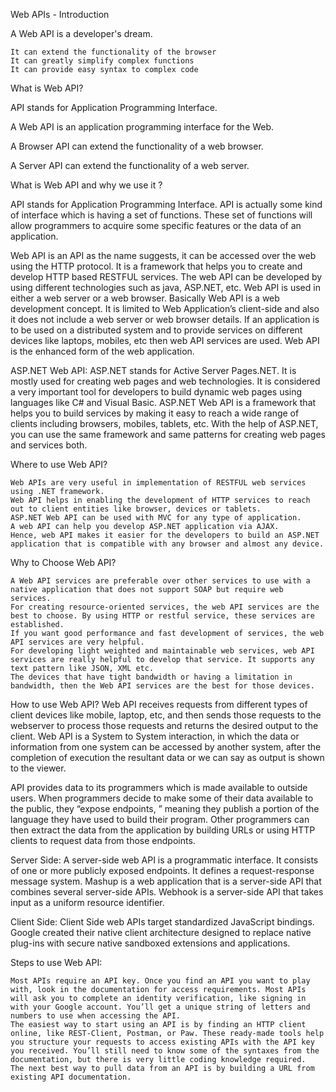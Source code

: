 Web APIs - Introduction


A Web API is a developer's dream.

    It can extend the functionality of the browser
    It can greatly simplify complex functions
    It can provide easy syntax to complex code

What is Web API?

API stands for Application Programming Interface.

A Web API is an application programming interface for the Web.

A Browser API can extend the functionality of a web browser.

A Server API can extend the functionality of a web server.

What is Web API and why we use it ?

API stands for Application Programming Interface. API is actually some kind of interface which is having a set of functions. These set of functions will allow programmers to acquire some specific features or the data of an application. 

Web API is an API as the name suggests, it can be accessed over the web using the HTTP protocol. It is a framework that helps you to create and develop HTTP based RESTFUL services. The web API can be developed by using different technologies such as java, ASP.NET, etc. Web API is used in either a web server or a web browser. Basically Web API is a web development concept. It is limited to Web Application’s client-side and also it does not include a web server or web browser details. If an application is to be used on a distributed system and to provide services on different devices like laptops, mobiles, etc then web API services are used. Web API is the enhanced form of the web application.

ASP.NET Web API: ASP.NET stands for Active Server Pages.NET. It is mostly used for creating web pages and web technologies. It is considered a very important tool for developers to build dynamic web pages using languages like C# and Visual Basic. ASP.NET Web API is a framework that helps you to build services by making it easy to reach a wide range of clients including browsers, mobiles, tablets, etc. With the help of ASP.NET, you can use the same framework and same patterns for creating web pages and services both.

Where to use Web API?

    Web APIs are very useful in implementation of RESTFUL web services using .NET framework.
    Web API helps in enabling the development of HTTP services to reach out to client entities like browser, devices or tablets.
    ASP.NET Web API can be used with MVC for any type of application.
    A web API can help you develop ASP.NET application via AJAX.
    Hence, web API makes it easier for the developers to build an ASP.NET application that is compatible with any browser and almost any device.

Why to Choose Web API?


    A Web API services are preferable over other services to use with a native application that does not support SOAP but require web services.
    For creating resource-oriented services, the web API services are the best to choose. By using HTTP or restful service, these services are established.
    If you want good performance and fast development of services, the web API services are very helpful.
    For developing light weighted and maintainable web services, web API services are really helpful to develop that service. It supports any text pattern like JSON, XML etc.
    The devices that have tight bandwidth or having a limitation in bandwidth, then the Web API services are the best for those devices.

How to use Web API? Web API receives requests from different types of client devices like mobile, laptop, etc, and then sends those requests to the webserver to process those requests and returns the desired output to the client. Web API is a System to System interaction, in which the data or information from one system can be accessed by another system, after the completion of execution the resultant data or we can say as output is shown to the viewer.

API provides data to its programmers which is made available to outside users. When programmers decide to make some of their data available to the public, they “expose endpoints, ” meaning they publish a portion of the language they have used to build their program. Other programmers can then extract the data from the application by building URLs or using HTTP clients to request data from those endpoints.

Server Side: A server-side web API is a programmatic interface. It consists of one or more publicly exposed endpoints. It defines a request-response message system. Mashup is a web application that is a server-side API that combines several server-side APIs. Webhook is a server-side API that takes input as a uniform resource identifier.

Client Side: Client Side web APIs target standardized JavaScript bindings. Google created their native client architecture designed to replace native plug-ins with secure native sandboxed extensions and applications.

Steps to use Web API:

    Most APIs require an API key. Once you find an API you want to play with, look in the documentation for access requirements. Most APIs will ask you to complete an identity verification, like signing in with your Google account. You’ll get a unique string of letters and numbers to use when accessing the API.
    The easiest way to start using an API is by finding an HTTP client online, like REST-Client, Postman, or Paw. These ready-made tools help you structure your requests to access existing APIs with the API key you received. You’ll still need to know some of the syntaxes from the documentation, but there is very little coding knowledge required.
    The next best way to pull data from an API is by building a URL from existing API documentation.

    